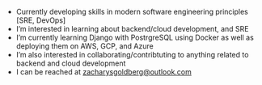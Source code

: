 - Currently developing skills in modern software engineering principles [SRE, DevOps]
- I’m interested in learning about backend/cloud development, and SRE
- I’m currently learning Django with PostrgreSQL using Docker as well as deploying them on AWS, GCP, and Azure
- I’m also interested in collaborating/contribtuting to anything related to backend and cloud development
- I can be reached at zacharysgoldberg@outlook.com

<!---
zacharysgoldberg/zacharysgoldberg is a ✨ special ✨ repository because its `README.md` (this file) appears on your GitHub profile.
You can click the Preview link to take a look at your changes.
--->
